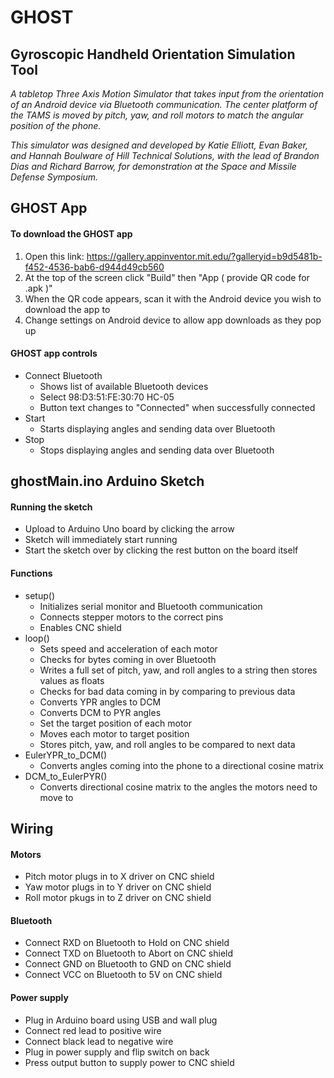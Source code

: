# GHOST
## Gyroscopic Handheld Orientation Simulation Tool
*A tabletop Three Axis Motion Simulator that takes input from the orientation of an Android device via Bluetooth communication. The center platform of the TAMS is moved by pitch, yaw, and roll motors to match the angular position of the phone.* 

*This simulator was designed and developed by Katie Elliott, Evan Baker, and Hannah Boulware of Hill Technical Solutions, with the lead of Brandon Dias and Richard Barrow, for demonstration at the Space and Missile Defense Symposium.*


## GHOST App
#### To download the GHOST app
1. Open this link: https://gallery.appinventor.mit.edu/?galleryid=b9d5481b-f452-4536-bab6-d944d49cb560
2. At the top of the screen click "Build" then "App ( provide QR code for .apk )"
3. When the QR code appears, scan it with the Android device you wish to download the app to
4. Change settings on Android device to allow app downloads as they pop up
#### GHOST app controls
- Connect Bluetooth
  - Shows list of available Bluetooth devices
  - Select 98:D3:51:FE:30:70 HC-05
  - Button text changes to "Connected" when successfully connected
- Start
  - Starts displaying angles and sending data over Bluetooth
- Stop
  - Stops displaying angles and sending data over Bluetooth

## ghostMain.ino Arduino Sketch
#### Running the sketch
- Upload to Arduino Uno board by clicking the arrow
- Sketch will immediately start running
- Start the sketch over by clicking the rest button on the board itself
#### Functions
- setup()
  - Initializes serial monitor and Bluetooth communication
  - Connects stepper motors to the correct pins
  - Enables CNC shield
- loop()
  - Sets speed and acceleration of each motor
  - Checks for bytes coming in over Bluetooth
  - Writes a full set of pitch, yaw, and roll angles to a string then stores values as floats
  - Checks for bad data coming in by comparing to previous data
  - Converts YPR angles to DCM
  - Converts DCM to PYR angles
  - Set the target position of each motor
  - Moves each motor to target position
  - Stores pitch, yaw, and roll angles to be compared to next data
- EulerYPR_to_DCM()
  - Converts angles coming into the phone to a directional cosine matrix
- DCM_to_EulerPYR()
  - Converts directional cosine matrix to the angles the motors need to move to

## Wiring
#### Motors
- Pitch motor plugs in to X driver on CNC shield
- Yaw motor plugs in to Y driver on CNC shield
- Roll motor pkugs in to Z driver on CNC shield
#### Bluetooth
- Connect RXD on Bluetooth to Hold on CNC shield
- Connect TXD on Bluetooth to Abort on CNC shield
- Connect GND on Bluetooth to GND on CNC shield
- Connect VCC on Bluetooth to 5V on CNC shield
#### Power supply 
- Plug in Arduino board using USB and wall plug
- Connect red lead to positive wire
- Connect black lead to negative wire
- Plug in power supply and flip switch on back
- Press output button to supply power to CNC shield
